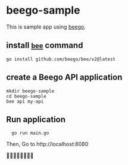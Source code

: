 # beego-sample
This is sample app using [beego](https://github.com/beego/beego).

## install [`bee`](https://github.com/beego/bee) command

``` shell
go install github.com/beego/bee/v2@latest
```


## create a Beego API application

``` shell
mkdir beego-sample
cd beego-sample
bee api my-api
```

## Run application

``` shell
  go run main.go
```

Then, Go to http://localhost:8080

🐝🐝🐝🐝🐝🐝🐝🐝
